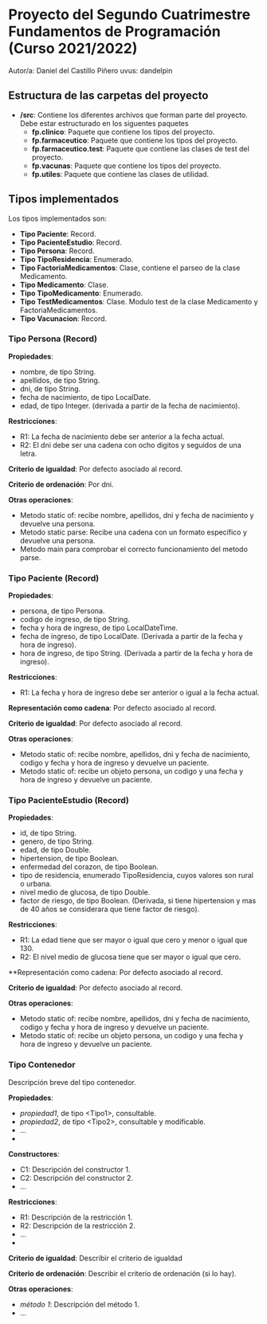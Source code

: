 # Proyecto del Segundo Cuatrimestre Fundamentos de Programación (Curso  2021/2022)
Autor/a: Daniel del Castillo Piñero   uvus: dandelpin


## Estructura de las carpetas del proyecto

* **/src**: Contiene los diferentes archivos que forman parte del proyecto. Debe estar estructurado en los siguentes paquetes
  * **fp.clinico**: Paquete que contiene los tipos del proyecto.
  * **fp.farmaceutico**: Paquete que contiene los tipos del proyecto.
  * **fp.farmaceutico.test**: Paquete que contiene las clases de test del proyecto.
  * **fp.vacunas**: Paquete que contiene los tipos del proyecto.
  * **fp.utiles**:  Paquete que contiene las clases de utilidad. 


## Tipos implementados

Los tipos implementados son:
  * **Tipo Paciente**: Record.
  * **Tipo PacienteEstudio**: Record.
  * **Tipo Persona**: Record.
  * **Tipo TipoResidencia**: Enumerado.
  * **Tipo FactoriaMedicamentos**: Clase, contiene el parseo de la clase Medicamento.
  * **Tipo Medicamento**: Clase.
  * **Tipo TipoMedicamento**: Enumerado.
  * **Tipo TestMedicamentos**: Clase. Modulo test de la clase Medicamento y FactoriaMedicamentos.
  * **Tipo Vacunacion**: Record.

### Tipo Persona (Record)

**Propiedades**:

- nombre, de tipo String.
- apellidos, de tipo String.
- dni, de tipo String.
- fecha de nacimiento, de tipo LocalDate.
- edad, de tipo Integer. (derivada a partir de la fecha de nacimiento).

**Restricciones**:
 
- R1: La fecha de nacimiento debe ser anterior a la fecha actual.
- R2: El dni debe ser una cadena con ocho digitos y seguidos de una letra.

**Criterio de igualdad**: Por defecto asociado al record.

**Criterio de ordenación**: Por dni.

**Otras operaciones**:
 
-	Metodo static of: recibe nombre, apellidos, dni y fecha de nacimiento y devuelve una persona.
- 	Metodo static parse: Recibe una cadena con un formato específico y devuelve una persona.
-	Metodo main para comprobar el correcto funcionamiento del metodo parse.

### Tipo Paciente (Record)

**Propiedades**:

- persona, de tipo Persona.
- codigo de ingreso, de tipo String.
- fecha y hora de ingreso, de tipo LocalDateTime.
- fecha de ingreso, de tipo LocalDate. (Derivada a partir de la fecha y hora de ingreso).
- hora de ingreso, de tipo String. (Derivada a partir de la fecha y hora de ingreso). 

**Restricciones**:
 
- R1: La fecha y hora de ingreso debe ser anterior o igual a la fecha actual. 

**Representación como cadena**: Por defecto asociado al record.

**Criterio de igualdad**: Por defecto asociado al record.

**Otras operaciones**:
 
-	Metodo static of: recibe nombre, apellidos, dni y fecha de nacimiento, codigo y fecha y hora de ingreso y devuelve un paciente.
-	Metodo static of: recibe un objeto persona, un codigo y una fecha y hora de ingreso y devuelve un paciente.

### Tipo PacienteEstudio (Record)

**Propiedades**:

- id, de tipo String.
- genero, de tipo String.
- edad, de tipo Double.
- hipertension, de tipo Boolean.
- enfermedad del corazon, de tipo Boolean.
- tipo de residencia, enumerado TipoResidencia, cuyos valores son rural o urbana.
- nivel medio de glucosa, de tipo Double.
- factor de riesgo, de tipo Boolean. (Derivada, si tiene hipertension y mas de 40 años se considerara que tiene factor de riesgo).

**Restricciones**:
 
- R1: La edad tiene que ser mayor o igual que cero y menor o igual que 130. 
- R2:  El nivel medio de glucosa tiene que ser mayor o igual que cero.

**Representación como cadena: Por defecto asociado al record.

**Criterio de igualdad**: Por defecto asociado al record.

**Otras operaciones**:
 
-	Metodo static of: recibe nombre, apellidos, dni y fecha de nacimiento, codigo y fecha y hora de ingreso y devuelve un paciente.
-	Metodo static of: recibe un objeto persona, un codigo y una fecha y hora de ingreso y devuelve un paciente.


### Tipo Contenedor

Descripción breve del tipo contenedor.

**Propiedades**:

- _propiedad1_, de tipo \<Tipo1\>, consultable. 
- _propiedad2_, de tipo \<Tipo2\>, consultable y modificable. 
- ...
- 
**Constructores**: 

- C1: Descripción del constructor 1.
- C2: Descripción del constructor 2.
- ...

**Restricciones**:
 
- R1: Descripción de la restricción 1.
- R2: Descripción de la restricción 2.
- ...
- 
**Criterio de igualdad**: Describir el criterio de igualdad

**Criterio de ordenación**: Describir el criterio de ordenación (si lo hay).

**Otras operaciones**:
 
-	_método 1_: Descripción del método 1.
- ...
